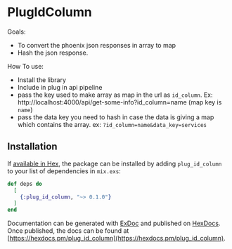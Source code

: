 # PlugIdColumn

Goals:

- To convert the phoenix json responses in array to map
- Hash the json response.

How To use:

- Install the library
- Include in plug in api pipeline
- pass the key used to make array as map in the url as `id_column`. Ex: http://localhost:4000/api/get-some-info?id_column=name (map key is `name`)
- pass the data key you need to hash in case the data is giving a map which contains the array. ex: `?id_column=name&data_key=services`

## Installation

If [available in Hex](https://hex.pm/docs/publish), the package can be installed
by adding `plug_id_column` to your list of dependencies in `mix.exs`:

```elixir
def deps do
  [
    {:plug_id_column, "~> 0.1.0"}
  ]
end
```

Documentation can be generated with [ExDoc](https://github.com/elixir-lang/ex_doc)
and published on [HexDocs](https://hexdocs.pm). Once published, the docs can
be found at [https://hexdocs.pm/plug_id_column](https://hexdocs.pm/plug_id_column).

